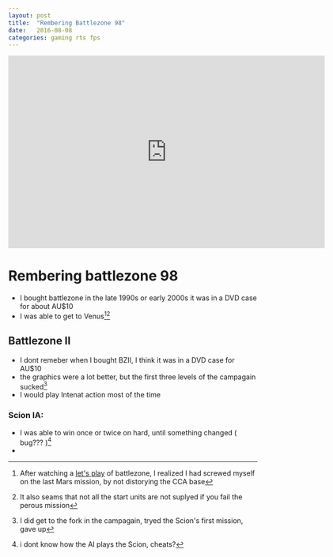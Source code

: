 ```yaml
---
layout: post
title:  "Rembering Battlezone 98"
date:   2016-08-08
categories: gaming rts fps
---
```

<iframe title="YouTube video player" class="youtube-player" type="text/html" 
width="640" height="390" src="https://www.youtube.com/embed/QFmW6e-N288"
frameborder="0" allowFullScreen></iframe>

# Rembering battlezone 98 #

* I bought battlezone in the late 1990s or early 2000s it was in a DVD case for about AU$10
* I was able to get to Venus[^1][^2]

## Battlezone II ##

* I dont remeber when I bought BZII, I think it was in a DVD case for AU$10
* the graphics were a lot better, but the first three levels of the campagain sucked[^3]
* I would play Intenat action most of the time

### Scion IA: ###

* I was able to win once or twice on hard, until something changed ( bug??? )[^4]
* 


[^1]: After watching a [let's play](https://www.youtube.com/playlist?list=PL7GvZV4nKhETa-gjnh3ulcHroD8G8ThUr) of battlezone, I realized I had screwed myself on the last Mars mission, by not distorying the CCA base
[^2]: It also seams that not all the start units are not suplyed if you fail the perous mission
[^3]: I did get to the fork in the campagain, tryed the Scion's first mission, gave up
[^4]: i dont know how the AI plays the Scion, cheats?
